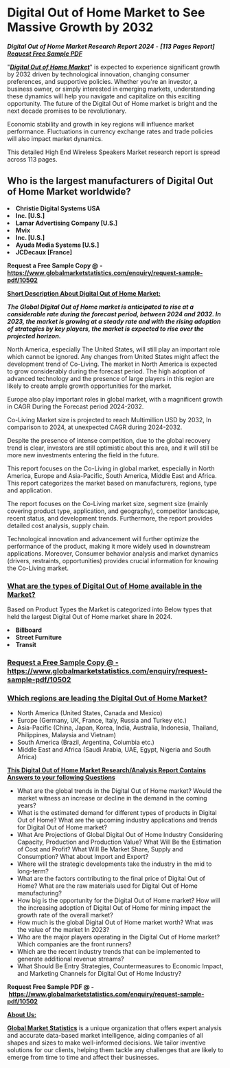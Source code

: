 <h1>Digital Out of Home Market to See Massive Growth by 2032</h1><p><em><strong>Digital Out of Home Market Research Report 2024</strong></em>&nbsp;-&nbsp;<em><strong>[113 Pages Report] </strong></em><em><strong><a href="https://www.globalmarketstatistics.com/enquiry/request-sample-pdf/10502">Request Free Sample PDF</a></strong></em></p><p>"<a style="font-style: italic; font-weight: bold;" href="https://www.globalmarketstatistics.com/market-reports/digital-out-of-home-market-10502">Digital Out of Home Market</a>" is expected to experience significant growth by 2032 driven by technological innovation, changing consumer preferences, and supportive policies. Whether you're an investor, a business owner, or simply interested in emerging markets, understanding these dynamics will help you navigate and capitalize on this exciting opportunity. The future of the&nbsp;Digital Out of Home market is bright and the next decade promises to be revolutionary.</p><p>Economic stability and growth in key regions will influence market performance. Fluctuations in currency exchange rates and trade policies will also impact market dynamics.</p><p>This detailed&nbsp;High End Wireless Speakers Market research report is spread across 113 pages.</p><h2><strong>Who is the largest manufacturers of Digital Out of Home Market worldwide?</strong></h2><p><strong><li>Christie Digital Systems USA<li>Inc. [U.S.]<li>Lamar Advertising Company [U.S.]<li>Mvix<li>Inc. [U.S.]<li>Ayuda Media Systems [U.S.]<li>JCDecaux [France]</strong></p><p><strong>Request a Free Sample Copy @ - <a href="https://www.globalmarketstatistics.com/enquiry/request-sample-pdf/10502">https://www.globalmarketstatistics.com/enquiry/request-sample-pdf/10502</a></strong></p><p><strong><u>Short Description About Digital Out of Home Market:</u></strong></p><p><strong><em>The Global Digital Out of Home market is anticipated to rise at a considerable rate during the forecast period, between 2024 and 2032. In 2023, the market is growing at a steady rate and with the rising adoption of strategies by key players, the market is expected to rise over the projected horizon.</em></strong></p><p>North America, especially The United States, will still play an important role which cannot be ignored. Any changes from United States might affect the development trend of Co-Living. The market in North America is expected to grow considerably during the forecast period. The high adoption of advanced technology and the presence of large players in this region are likely to create ample growth opportunities for the market.</p><p>Europe also play important roles in global market, with a magnificent growth in CAGR During the Forecast period 2024-2032.</p><p>Co-Living Market size is projected to reach Multimillion USD by 2032, In comparison to 2024, at unexpected CAGR during 2024-2032.</p><p>Despite the presence of intense competition, due to the global recovery trend is clear, investors are still optimistic about this area, and it will still be more new investments entering the field in the future.</p><p>This report focuses on the Co-Living in global market, especially in North America, Europe and Asia-Pacific, South America, Middle East and Africa. This report categorizes the market based on manufacturers, regions, type and application.</p><p>The report focuses on the Co-Living market size, segment size (mainly covering product type, application, and geography), competitor landscape, recent status, and development trends. Furthermore, the report provides detailed cost analysis, supply chain.</p><p>Technological innovation and advancement will further optimize the performance of the product, making it more widely used in downstream applications. Moreover, Consumer behavior analysis and market dynamics (drivers, restraints, opportunities) provides crucial information for knowing the Co-Living market.</p><h3 class="rank-math-question "><span style="text-decoration: underline;">What are the types of Digital Out of Home available in the Market?</span></h3><p>Based on Product Types the Market is categorized into Below types that held the largest Digital Out of Home market share In 2024.</p><p><strong><li>Billboard<li>Street Furniture<li>Transit</strong></p><h3 class="rank-math-question "><span style="text-decoration: underline;">Request a Free Sample Copy @ - <a href="https://www.globalmarketstatistics.com/enquiry/request-sample-pdf/10502">https://www.globalmarketstatistics.com/enquiry/request-sample-pdf/10502</a></span></h3><h3 class="rank-math-question "><span style="text-decoration: underline;">Which regions are leading the Digital Out of Home Market?</span></h3><ul><li>North America (United States, Canada and Mexico)</li><li>Europe (Germany, UK, France, Italy, Russia and Turkey etc.)</li><li>Asia-Pacific (China, Japan, Korea, India, Australia, Indonesia, Thailand, Philippines, Malaysia and Vietnam)</li><li>South America (Brazil, Argentina, Columbia etc.)</li><li>Middle East and Africa (Saudi Arabia, UAE, Egypt, Nigeria and South Africa)</li></ul><p><strong><u>This Digital Out of Home Market Research/Analysis Report Contains Answers to your following Questions</u></strong></p><ul><li>What are the global trends in the Digital Out of Home market? Would the market witness an increase or decline in the demand in the coming years?</li><li>What is the estimated demand for different types of products in Digital Out of Home? What are the upcoming industry applications and trends for Digital Out of Home market?</li><li>What Are Projections of Global Digital Out of Home Industry Considering Capacity, Production and Production Value? What Will Be the Estimation of Cost and Profit? What Will Be Market Share, Supply and Consumption? What about Import and Export?</li><li>Where will the strategic developments take the industry in the mid to long-term?</li><li>What are the factors contributing to the final price of Digital Out of Home? What are the raw materials used for Digital Out of Home manufacturing?</li><li>How big is the opportunity for the Digital Out of Home market? How will the increasing adoption of Digital Out of Home for mining impact the growth rate of the overall market?</li><li>How much is the global Digital Out of Home market worth? What was the value of the market In 2023?</li><li>Who are the major players operating in the Digital Out of Home market? Which companies are the front runners?</li><li>Which are the recent industry trends that can be implemented to generate additional revenue streams?</li><li>What Should Be Entry Strategies, Countermeasures to Economic Impact, and Marketing Channels for Digital Out of Home Industry?</li></ul><p><strong>Request Free Sample PDF @ -&nbsp;<a href="https://www.globalmarketstatistics.com/enquiry/request-sample-pdf/10502">https://www.globalmarketstatistics.com/enquiry/request-sample-pdf/10502</a></strong></p><p><strong><u>About Us:</u></strong></p><p><strong><a href="https://www.globalmarketstatistics.com/">Global Market Statistics</a></strong> is a unique organization that offers expert analysis and accurate data-based market intelligence, aiding companies of all shapes and sizes to make well-informed decisions. We tailor inventive solutions for our clients, helping them tackle any challenges that are likely to emerge from time to time and affect their businesses.</p>
